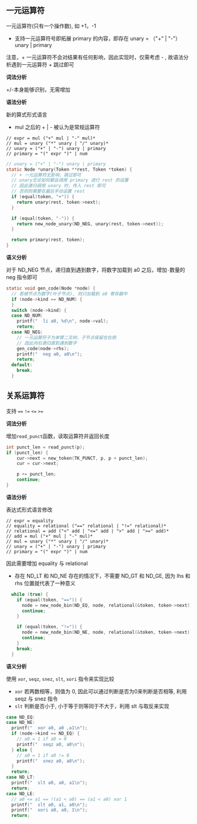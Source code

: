 ## 一元运算符

一元运算符(只有一个操作数), 如 +1，-1
- 支持一元运算符号即拓展 primary 的内容，即存在 unary = （"+" | "-"）unary | primary

注意，+ 一元运算符不会对结果有任何影响，因此实现时，仅需考虑 - , 故语法分析遇到一元运算符 + 跳过即可


**词法分析**

+/-本身能够识别，无需增加

**语法分析**

新的算式形式语言
- mul 之后的 + | - 被认为是常规运算符
```
// expr = mul ("+" mul | "-" mul)*
// mul = unary ("*" unary | "/" unary)*
// unary = ("+" | "-") unary | primary
// primary = "(" expr ")" | num
```

```c
// unary = ("+" | "-") unary | primary
static Node *unary(Token **rest, Token *token) {
  // + 一元运算符无影响，跳过即可
  // unary无论如何都会调用 primary 进行 rest 的设置
  // 因此递归调用 unary 时，传入 rest 即可
  // 否则则需要在最后手动设置 rest
  if (equal(token, "+")) {
    return unary(rest, token->next);
  }

  if (equal(token, "-")) {
    return new_node_unary(ND_NEG, unary(rest, token->next));
  }

  return primary(rest, token);
}
```

**语义分析**

对于 ND_NEG 节点，递归直到遇到数字，将数字加载到 a0 之后，增加`-`数量的 neg 指令即可

```c
static void gen_code(Node *node) {
  // 若根节点为数字(叶子节点), 则只加载到 a0 寄存器中
  if (node->kind == ND_NUM) {
  }
  switch (node->kind) {
  case ND_NUM:
    printf("  li a0, %d\n", node->val);
    return;
  case ND_NEG:
    // 一元运算符子为单臂二叉树，子节点保留在右侧
    // 因此向右递归直到遇到数字
    gen_code(node->rhs);
    printf("  neg a0, a0\n");
    return;
  default:
    break;
  }
```

## 关系运算符

支持 `==` `!=` `<=` `>=`

**词法分析**

增加`read_punct`函数，读取运算符并返回长度

```c
int punct_len = read_punct(p);
if (punct_len) {
    cur->next = new_token(TK_PUNCT, p, p + punct_len);
    cur = cur->next;

    p += punct_len;
    continue;
}
```

**语法分析**

表达式形式语言修改

```
// expr = equality
// equality = relational ("==" relational | "!=" relational)*
// relational = add ("<" add | "<=" add | ">" add | ">=" add)*
// add = mul ("+" mul | "-" mul)*
// mul = unary ("*" unary | "/" unary)*
// unary = ("+" | "-") unary | primary
// primary = "(" expr ")" | num
```

因此需要增加 equality 与 relational
- 存在 ND_LT 和 ND_NE 存在的情况下，不需要 ND_GT 和 ND_GE, 因为 lhs 和 rhs 位置就代表了一种意义


```c
  while (true) {
    if (equal(token, "==")) {
      node = new_node_bin(ND_EQ, node, relational(&token, token->next));
      continue;
    }

    if (equal(token, "!=")) {
      node = new_node_bin(ND_NE, node, relational(&token, token->next));
      continue;
    }
    break;
  }
```


**语义分析**

使用 `xor`, `seqz`, `snez`, `slt`, `xori` 指令来实现比较
- `xor` 若两数相等，则值为 0, 因此可以通过判断是否为0来判断是否相等, 利用 seqz 与 snez 指令
- `slt` 判断是否小于, 小于等于则等同于不大于，利用 slt 与取反来实现

```C
case ND_EQ:
case ND_NE:
  printf("  xor a0, a0 ,a1\n");
  if (node->kind == ND_EQ) {
    // a0 = 1 if a0 = 0
    printf("  seqz a0, a0\n");
  } else {
    // a0 = 1 if a0 != 0
    printf("  snez a0, a0\n");
  }
  return;
case ND_LT:
  printf("  slt a0, a0, a1\n");
  return;
case ND_LE:
  // a0 <= a1 == !(a1 < a0) == (a1 < a0) xor 1
  printf("  slt a0, a1, a0\n");
  printf("  xori a0, a0, 1\n");
  return;
```

